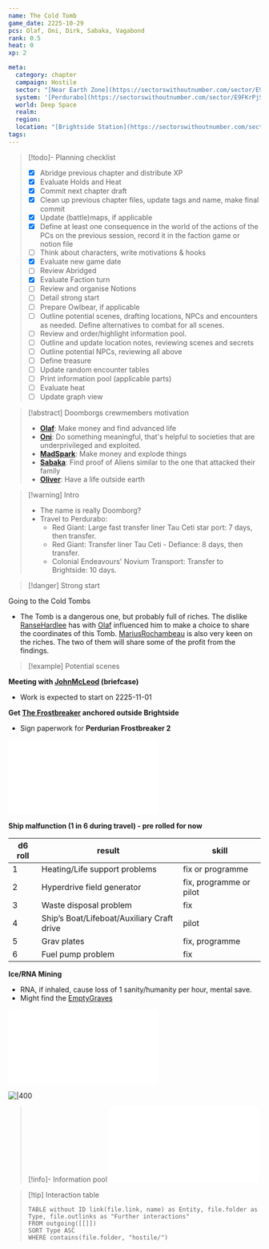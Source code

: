 ```yaml
---
name: The Cold Tomb
game_date: 2225-10-29
pcs: Olaf, Oni, Dirk, Sabaka, Vagabond
rank: 0.5
heat: 0
xp: 2

meta:
  category: chapter
  campaign: Hostile
  sector: "[Near Earth Zone](https://sectorswithoutnumber.com/sector/E9FKrPjS8tsRmoryYMpe)"
  system: '[Perdurabo](https://sectorswithoutnumber.com/sector/E9FKrPjS8tsRmoryYMpe/system/PWrHAjd6P64k61Ga1PfQ)'
  world: Deep Space
  realm: 
  region: 
  location: "[Brightside Station](https://sectorswithoutnumber.com/sector/E9FKrPjS8tsRmoryYMpe/spaceStation/8LCcs3wrwRYwyUx5P0OL)"
tags: 
---
```


> [!todo]- Planning checklist
> - [x] Abridge previous chapter and distribute XP
> - [x] Evaluate Holds and Heat
> - [x] Commit next chapter draft
> - [x] Clean up previous chapter files, update tags and name, make final commit
> - [x] Update (battle)maps, if applicable
> - [x] Define at least one consequence in the world of the actions of the PCs on the previous session, record it in the faction game or notion file
> - [ ] Think about characters, write motivations & hooks
> - [x] Evaluate new game date
> - [ ] Review Abridged
> - [x] Evaluate Faction turn
> - [ ] Review and organise Notions
> - [ ] Detail strong start
> - [ ] Prepare Owlbear, if applicable
> - [ ] Outline potential scenes, drafting locations, NPCs and encounters as needed. Define alternatives to combat for all scenes.
> - [ ] Review and order/highlight information pool.
> - [ ] Outline and update location notes, reviewing scenes and secrets
> - [ ] Outline potential NPCs, reviewing all above
> - [ ] Define treasure
> - [ ] Update random encounter tables
> - [ ] Print information pool (applicable parts)
> - [ ] Evaluate heat
> - [ ] Update graph view

> [!abstract] Doomborgs crewmembers motivation
> - [**Olaf**](../pcs/Olaf.md): Make money and find advanced life
> - [**Oni**](../pcs/Oni.md): Do something meaningful, that's helpful to societies that are underprivileged and exploited.
> - [**MadSpark**](../pcs/MadSpark.md): Make money and explode things
> - [**Sabaka**](../pcs/Sabaka.md): Find proof of Aliens similar to the one that attacked their family
> - [**Oliver**](../pcs/Oliver.md): Have a life outside earth

> [!warning] Intro
> - The name is really Doomborg?
> - Travel to Perdurabo:
> 	- Red Giant: Large fast transfer liner Tau Ceti star port: 7 days, then transfer.
> 	- Red Giant: Transfer liner Tau Ceti - Defiance: 8 days, then transfer.
> 	- Colonial Endeavours' Novium Transport: Transfer to Brightside: 10 days.

> [!danger] Strong start

Going to the Cold Tombs
- The Tomb is a dangerous one, but probably full of riches. The dislike [RanseHardlee](../npcs/RanseHardlee.md) has with [Olaf](../pcs/Olaf.md) influenced him to make a choice to share the coordinates of this Tomb. [MariusRochambeau](../npcs/MariusRochambeau.md) is also very keen on the riches. The two of them will share some of the profit from the findings.

> [!example] Potential scenes

**Meeting with [JohnMcLeod](../npcs/JohnMcLeod.md) (briefcase)**
- Work is expected to start on 2225-11-01

**Get [The Frostbreaker](https://www.swnfreebooter.net/starshipDesigner/DOefjLYWNp812UH0Tqic) anchored outside Brightside**
- Sign paperwork for **Perdurian Frostbreaker 2**

![Frostbreaker](../objects/Frostbreaker.md)

**Ship malfunction (1 in 6 during travel) - pre rolled for now**

| d6 roll | result                                     | skill                   |
| ------- | ------------------------------------------ | ----------------------- |
| 1       | Heating/Life support problems              | fix or programme        |
| 2       | Hyperdrive field generator                 | fix, programme or pilot |
| 3       | Waste disposal problem                     | fix                     |
| 4       | Ship’s Boat/Lifeboat/Auxiliary Craft drive | pilot                   |
| 5       | Grav plates                                | fix, programme          |
| 6       | Fuel pump problem                          | fix                     |

**Ice/RNA Mining**
- RNA, if inhaled, cause loss of 1 sanity/humanity per hour, mental save.
- Might find the [EmptyGraves](../locations/EmptyGraves.md)

![Mining](../../_gm/moves/README.md#Mining)

![|400](https://imgur.com/swvqhSV.png)

> [!info]- Information pool
> ![_informationPool](../_informationPool.md)

> [!tip] Interaction table 
> 
> ```dataview
> TABLE without ID link(file.link, name) as Entity, file.folder as Type, file.outlinks as "Further interactions"
> FROM outgoing([[]]) 
> SORT Type ASC
> WHERE contains(file.folder, "hostile/")
> ```
